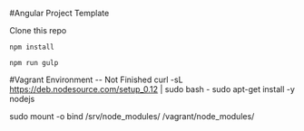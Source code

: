 #Angular Project Template

Clone this repo

```
npm install
```

```
npm run gulp
```

#Vagrant Environment -- Not Finished
curl -sL https://deb.nodesource.com/setup_0.12 | sudo bash -
sudo apt-get install -y nodejs


sudo mount -o bind /srv/node_modules/ /vagrant/node_modules/